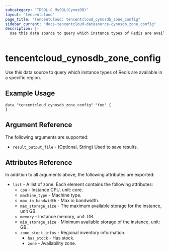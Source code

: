 ```yaml
---
subcategory: "TDSQL-C MySQL(CynosDB)"
layout: "tencentcloud"
page_title: "TencentCloud: tencentcloud_cynosdb_zone_config"
sidebar_current: "docs-tencentcloud-datasource-cynosdb_zone_config"
description: |-
  Use this data source to query which instance types of Redis are available in a specific region.
---
```


# tencentcloud_cynosdb_zone_config

Use this data source to query which instance types of Redis are available in a specific region.

## Example Usage

```hcl
data "tencentcloud_cynosdb_zone_config" "foo" {
}
```

## Argument Reference

The following arguments are supported:

* `result_output_file` - (Optional, String) Used to save results.

## Attributes Reference

In addition to all arguments above, the following attributes are exported:

* `list` - A list of zone. Each element contains the following attributes:
  * `cpu` - Instance CPU, unit: core.
  * `machine_type` - Machine type.
  * `max_io_bandwidth` - Max io bandwidth.
  * `max_storage_size` - The maximum available storage for the instance, unit GB.
  * `memory` - Instance memory, unit: GB.
  * `min_storage_size` - Minimum available storage of the instance, unit: GB.
  * `zone_stock_infos` - Regional inventory information.
    * `has_stock` - Has stock.
    * `zone` - Availability zone.


